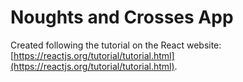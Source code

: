 # Noughts and Crosses App
Created following the tutorial on the React website: [https://reactjs.org/tutorial/tutorial.html](https://reactjs.org/tutorial/tutorial.html).
